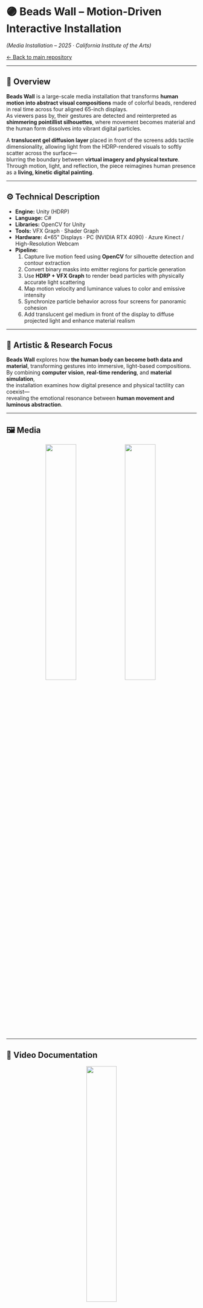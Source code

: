 # 🟣 Beads Wall – Motion-Driven Interactive Installation  
*(Media Installation – 2025 · California Institute of the Arts)*  

[← Back to main repository](https://github.com/reusahn/Unity-Unreal-Interaction-Research/tree/main)

---

## 🧩 Overview  
**Beads Wall** is a large-scale media installation that transforms **human motion into abstract visual compositions** made of colorful beads, rendered in real time across four aligned 65-inch displays.  
As viewers pass by, their gestures are detected and reinterpreted as **shimmering pointillist silhouettes**, where movement becomes material and the human form dissolves into vibrant digital particles.  

A **translucent gel diffusion layer** placed in front of the screens adds tactile dimensionality, allowing light from the HDRP-rendered visuals to softly scatter across the surface—  
blurring the boundary between **virtual imagery and physical texture**.  
Through motion, light, and reflection, the piece reimagines human presence as a **living, kinetic digital painting**.  

---

## ⚙️ Technical Description  
- **Engine:** Unity (HDRP)  
- **Language:** C#  
- **Libraries:** OpenCV for Unity  
- **Tools:** VFX Graph · Shader Graph  
- **Hardware:** 4×65" Displays · PC (NVIDIA RTX 4090) · Azure Kinect / High-Resolution Webcam  
- **Pipeline:**  
  1. Capture live motion feed using **OpenCV** for silhouette detection and contour extraction  
  2. Convert binary masks into emitter regions for particle generation  
  3. Use **HDRP + VFX Graph** to render bead particles with physically accurate light scattering  
  4. Map motion velocity and luminance values to color and emissive intensity  
  5. Synchronize particle behavior across four screens for panoramic cohesion  
  6. Add translucent gel medium in front of the display to diffuse projected light and enhance material realism  

---

## 🧠 Artistic & Research Focus  
**Beads Wall** explores how **the human body can become both data and material**, transforming gestures into immersive, light-based compositions.  
By combining **computer vision**, **real-time rendering**, and **material simulation**,  
the installation examines how digital presence and physical tactility can coexist—  
revealing the emotional resonance between **human movement and luminous abstraction**.  

---

## 🖼️ Media
<p align="center">
  <img src="./media/BeadsWall_01.jpg" width="40%" style="margin-right:5px;"/>  
  <img src="./media/BeadsWall_02.jpg" width="40%" style="margin-right:5px;"/>
</p>

---

## 🎥 Video Documentation
<p align="center">
  <a href="https://vimeo.com/your-video-link-here">
    <img src="./media/BeadsWall_Thumb.jpg" width="40%" style="border-radius:10px;"/>
  </a>
</p>

---

## 👤 Credits  
**Artist / Developer:** Jonghoon Ahn  
**Year:** 2025  
**Exhibition:** California Institute of the Arts  
**Medium:** Interactive Media Installation (Unity HDRP, OpenCV, VFX Graph)  

---

## 🔗 Related  
- [Back to AR-based Style Transfer](../README.md)  
- [View All Projects](https://github.com/reusahn/Unity-Unreal-Interaction-Research/tree/main)


